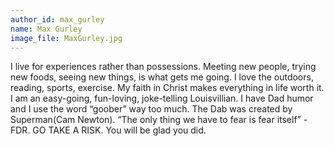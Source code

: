 ```yaml
---
author_id: max_gurley
name: Max Gurley
image_file: MaxGurley.jpg
---
```

I live for experiences rather than possessions. Meeting new people, trying new foods, seeing new things, is what gets me going. I love the outdoors, reading, sports, exercise. My faith in Christ makes everything in life worth it. I am an easy-going, fun-loving, joke-telling Louisvillian. I have Dad humor and I use the word “goober” way too much. The Dab was created by Superman(Cam Newton). “The only thing we have to fear is fear itself” -FDR. GO TAKE A RISK. You will be glad you did.
